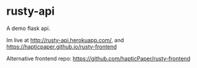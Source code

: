 # rusty-api
A demo flask api. 

Im live at http://rusty-api.herokuapp.com/, and https://hapticpaper.github.io/rusty-frontend

Alternative frontend repo:
https://github.com/hapticPaper/rusty-frontend 
